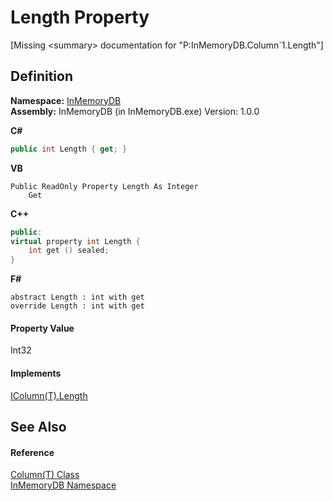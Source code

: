 # Length Property


\[Missing &lt;summary&gt; documentation for "P:InMemoryDB.Column`1.Length"\]



## Definition
**Namespace:** <a href="044e8d7f-0f94-a8b4-bd65-529f6359fdf7">InMemoryDB</a>  
**Assembly:** InMemoryDB (in InMemoryDB.exe) Version: 1.0.0

**C#**
``` C#
public int Length { get; }
```
**VB**
``` VB
Public ReadOnly Property Length As Integer
	Get
```
**C++**
``` C++
public:
virtual property int Length {
	int get () sealed;
}
```
**F#**
``` F#
abstract Length : int with get
override Length : int with get
```



#### Property Value
Int32

#### Implements
<a href="539d47f0-ab0b-220e-5f8d-acffb625f853">IColumn(T).Length</a>  


## See Also


#### Reference
<a href="a3853ea2-4fee-619e-3239-92fbf306e5a8">Column(T) Class</a>  
<a href="044e8d7f-0f94-a8b4-bd65-529f6359fdf7">InMemoryDB Namespace</a>  
